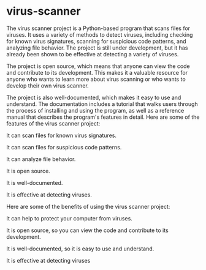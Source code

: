 # virus-scanner
The virus scanner project is a Python-based program that scans files for viruses. It uses a variety of methods to detect viruses, including checking for known virus signatures, scanning for suspicious code patterns, and analyzing file behavior. The project is still under development, but it has already been shown to be effective at detecting a variety of viruses.

The project is open source, which means that anyone can view the code and contribute to its development. This makes it a valuable resource for anyone who wants to learn more about virus scanning or who wants to develop their own virus scanner.

The project is also well-documented, which makes it easy to use and understand. The documentation includes a tutorial that walks users through the process of installing and using the program, as well as a reference manual that describes the program's features in detail.
Here are some of the features of the virus scanner project:

It can scan files for known virus signatures.

It can scan files for suspicious code patterns.

It can analyze file behavior.

It is open source.

It is well-documented.

It is effective at detecting viruses.

Here are some of the benefits of using the virus scanner project:

It can help to protect your computer from viruses.

It is open source, so you can view the code and contribute to its development.

It is well-documented, so it is easy to use and understand.

It is effective at detecting viruses
